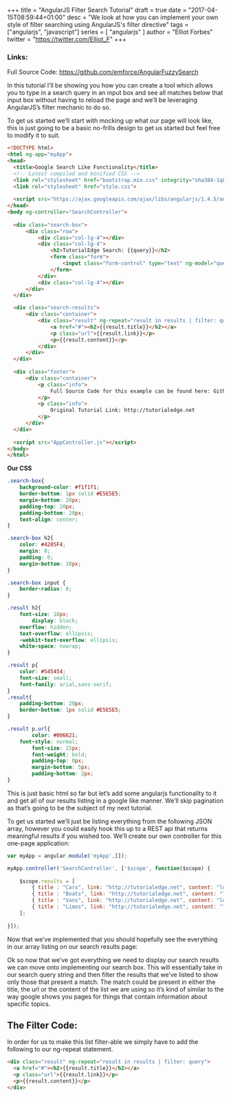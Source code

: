 +++
title = "AngularJS Filter Search Tutorial"
draft = true
date = "2017-04-15T08:59:44+01:00"
desc = "We look at how you can implement your own style of filter searching using AngularJS's filter directive"
tags = ["angularjs", "javascript"]
series = [ "angularjs" ]
author = "Elliot Forbes"
twitter = "https://twitter.com/Elliot_F"
+++

<h3>Links:</h3>

<div class="github-link">Full Source Code: <a href="https://github.com/emforce/AngularFuzzySearch">https://github.com/emforce/AngularFuzzySearch</a></div>

<p>In this tutorial I’ll be showing you how you can create a tool which allows you to type in a search query in an input box and see all matches below that input box without having to reload the page and we’ll be leveraging AngularJS’s filter mechanic to do so.</p>

<p>To get us started we’ll start with mocking up what our page will look like, this is just going to be a basic no-frills design to get us started but feel free to modify it to suit.</p>

```html
<!DOCTYPE html>
<html ng-app="myApp">
<head>
  <title>Google Search Like Functionality</title>
  <!-- Latest compiled and minified CSS -->
  <link rel="stylesheet" href="bootstrap.min.css" integrity="sha384-1q8mTJOASx8j1Au+a5WDVnPi2lkFfwwEAa8hDDdjZlpLegxhjVME1fgjWPGmkzs7" crossorigin="anonymous">
  <link rel="stylesheet" href="style.css">
  
  <script src="https://ajax.googleapis.com/ajax/libs/angularjs/1.4.5/angular.min.js"></script>
</head>
<body ng-controller="SearchController">
    
  <div class="search-box">
      <div class="row">
          <div class="col-lg-4"></div>
          <div class="col-lg-4">
              <h2>TutorialEdge Search: {{query}}</h2>
              <form class="form">
                  <input class="form-control" type="text" ng-model="query" ng-change="updateValue()">
              </form>
          </div>
          <div class="col-lg-4"></div>
      </div>
  </div>

  <div class="search-results">
      <div class="container">          
          <div class="result" ng-repeat="result in results | filter: query">
              <a href="#"><h2>{{result.title}}</h2></a>
              <p class="url">{{result.link}}</p>
              <p>{{result.content}}</p>
          </div>
      </div>
  </div>
  
  <div class="footer">
      <div class="container">
          <p class="info">
              Full Source Code for this example can be found here: Github Link
          </p>
          <p class="info">
              Original Tutorial Link: http://tutorialedge.net
          </p>
      </div>
  </div>
  
  <script src="AppController.js"></script>
</body>
</html>
```

<b>Our CSS</b>

```css
.search-box{
    background-color: #f1f1f1;
    border-bottom: 1px solid #E5E5E5;
    margin-bottom: 20px;
    padding-top: 20px;
    padding-bottom: 20px;
    text-align: center;
}

.search-box h2{
    color: #4285F4;
    margin: 0;
    padding: 0;
    margin-bottom: 10px;
}

.search-box input {
    border-radius: 0;
}

.result h2{
    font-size: 18px;
        display: block;
    overflow: hidden;
    text-overflow: ellipsis;
    -webkit-text-overflow: ellipsis;
    white-space: nowrap;
}

.result p{
    color: #545454;
    font-size: small;
    font-family: arial,sans-serif;
}
.result{
    padding-bottom: 20px;
    border-bottom: 1px solid #E5E5E5;
}

.result p.url{
        color: #006621;
    font-style: normal;
        font-size: 15px;
        font-weight: bold;
        padding-top: 0px;
        margin-bottom: 5px;
        padding-bottom: 2px;
}
```

<p>This is just basic html so far but let’s add some angularjs functionality to it and get all of our results listing in a google like manner. We’ll skip pagination as that’s going to be the subject of my next tutorial.</p>

<p>To get us started we’ll just be listing everything from the following JSON array, however you could easily hook this up to a REST api that returns meaningful results if you wished too. We’ll create our own controller for this one-page application:</p>

```js
var myApp = angular.module('myApp',[]);

myApp.controller('SearchController', ['$scope', function($scope) {
    
    $scope.results = [
        { title : "Cars", link: "http://tutorialedge.net", content: "lorem ipsum doler fox pixel"},
        { title : "Boats", link: "http://tutorialedge.net", content: "lorem ipsum doler cat pixel"},
        { title : "Vans", link: "http://tutorialedge.net", content: "lorem ipsum doler pig pixel"},
        { title : "Limos", link: "http://tutorialedge.net", content: "lorem ipsum doler pixel"}
    ];
    
}]);
```

<p>Now that we’ve implemented that you should hopefully see the everything in our array listing on our search results page:</p>

<p>Ok so now that we’ve got everything we need to display our search results we can move onto implementing our search box. This will essentially take in our search query string and then filter the results that we’ve listed to show only those that present a match. The match could be present in either the title, the url or the content of the list we are using so it’s kind of similar to the way google shows you pages for things that contain information about specific topics.</p>

<h2>The Filter Code:</h2>

<p>In order for us to make this list filter-able we simply have to add the following to our ng-repeat statement. </p>

```html
<div class="result" ng-repeat="result in results | filter: query">
  <a href="#"><h2>{{result.title}}</h2></a>
  <p class="url">{{result.link}}</p>
  <p>{{result.content}}</p>
</div>

```